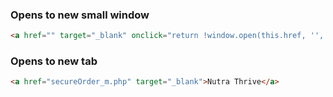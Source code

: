 ### Opens to new small window
```html
<a href="" target="_blank" onclick="return !window.open(this.href, '', 'toolbar=no, scrollbars=yes, resizable=no, status=no, menubar=no, location=no, top=300, left=300, width=400, height=400')">TEXT</a>
```

### Opens to new tab
```html
<a href="secureOrder_m.php" target="_blank">Nutra Thrive</a>
```
